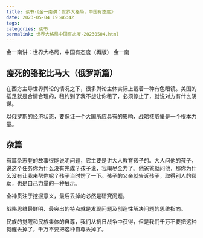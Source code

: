 ```yaml
---
title: 读书·《金一南讲：世界大格局，中国有态度》
date: 2023-05-04 19:46:42
tags:
categories: 读书
permalink: 世界大格局中国有态度-20230504.html
---
```


金一南讲：世界大格局，中国有态度（再版）
金一南
## 瘦死的骆驼比马大（俄罗斯篇）

在西方主导世界舆论的情况之下，很多舆论主体实际上戴着一种有色眼镜。美国的插足就是合情合理的，租约到了我不想让你租了，必须停止了，就说对方有什么阴谋。

以俄罗斯的经济状态，要保证一个大国所应具有的影响，战略核威慑是一个根本力量。
## 杂篇

有篇杂志登的故事很能说明问题，它主要是讲大人教育孩子的。大人问他的孩子，说这个任务你为什么没有完成？孩子说，我竭尽全力了。他爸爸就问他，那你为什么没有让我来帮你呢？孩子当时愣了一下。孩子的父亲就告诉孩子，取得别人的帮助，也是自己力量的一种展示。

全神贯注于挖掘意义，最后丢掉的必然是研究问题。

战略思维最鲜明、最突出的特点就是发现问题及创造性解决问题的思维指向。

民族的觉醒和民族集体的自尊，我们从抗日战争中获得，但是我们千万不要把这种觉醒丢掉了，千万不要把这种自尊丢掉了。